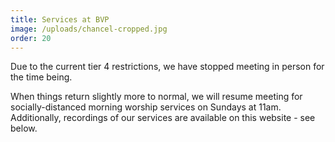 ```yaml
---
title: Services at BVP
image: /uploads/chancel-cropped.jpg
order: 20
---
```

Due to the current tier 4 restrictions, we have stopped meeting in person for the time being.

When things return slightly more to normal, we will resume meeting for socially-distanced morning worship services on Sundays at 11am. Additionally, recordings of our services are available on this website - see below.